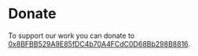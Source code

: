 # Donate

To support our work you can donate to [0x8BFBB529A9E85fDC4b70A4FCdC0D68Bb298B8816](https://etherscan.io/address/0x8BFBB529A9E85fDC4b70A4FCdC0D68Bb298B8816#multichain-portfolio).